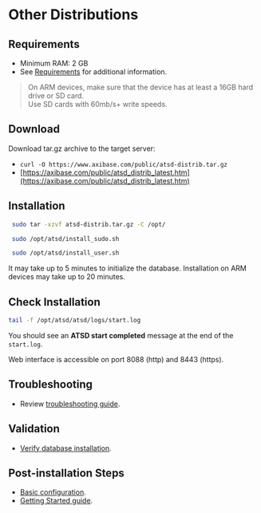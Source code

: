 # Other Distributions

## Requirements

- Minimum RAM: 2 GB
- See [Requirements](../administration/requirements.md) for additional information.

> On ARM devices, make sure that the device has at least a 16GB hard drive or SD card. <br>
Use SD cards with 60mb/s+ write speeds.

## Download

Download tar.gz archive to the target server:

* `curl -O https://www.axibase.com/public/atsd-distrib.tar.gz`
* [https://axibase.com/public/atsd_distrib_latest.htm](https://axibase.com/public/atsd_distrib_latest.htm)

## Installation

```sh
 sudo tar -xzvf atsd-distrib.tar.gz -C /opt/
```

```sh
 sudo /opt/atsd/install_sudo.sh
```

```sh
 sudo /opt/atsd/install_user.sh
```

It may take up to 5 minutes to initialize the database. Installation on ARM devices may take up to 20 minutes.

## Check Installation

```sh
tail -f /opt/atsd/atsd/logs/start.log
```

You should see an **ATSD start completed** message at the end of the `start.log`.

Web interface is accessible on port 8088 (http) and 8443 (https).

## Troubleshooting

* Review [troubleshooting guide](troubleshooting.md).

## Validation

* [Verify database installation](verifying-installation.md).

## Post-installation Steps

* [Basic configuration](post-installation.md).
* [Getting Started guide](../tutorials/getting-started.md).
